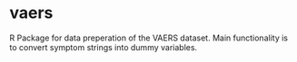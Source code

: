 # vaers

R Package for data preperation of the VAERS dataset. Main functionality is to convert symptom strings into dummy variables.
